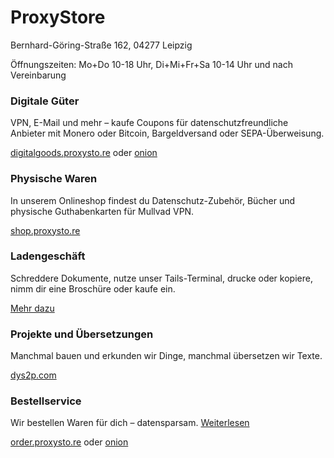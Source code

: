 # ProxyStore

<p class="lead text-center mb-2">Bernhard-Göring-Straße 162, 04277 Leipzig</p>
<p class="lead text-center">Öffnungszeiten: Mo+Do 10-18 Uhr, Di+Mi+Fr+Sa 10-14 Uhr und nach Vereinbarung</p>

<div class="row">
	<div class="card col-lg m-3">
		<div class="card-body">
			<h3 class="card-title">Digitale Güter</h3>
			<p class="card-text">VPN, E-Mail und mehr – kaufe Coupons für datenschutzfreundliche Anbieter mit Monero oder Bitcoin, Bargeldversand oder SEPA-Überweisung.</p>
			<a href="https://digitalgoods.proxysto.re">digitalgoods.proxysto.re</a>
			oder
			<a href="http://digitazyyxyihwwzudp5syxxyn3qhcd63wqcha2dxpfqiyydmrgdiaad.onion/">onion</a>
		</div>
	</div>
	<div class="card card-hover col-lg m-3">
		<div class="card-body">
			<h3 class="card-title">Physische Waren</h3>
			<p class="card-text">In unserem Onlineshop findest du Datenschutz-Zubehör, Bücher und physische Guthabenkarten für Mullvad VPN.</p>
			<a class="card-link stretched-link" href="https://shop.proxysto.re">shop.proxysto.re</a>
		</div>
	</div>
	<div class="card card-hover col-lg m-3">
		<div class="card-body">
			<h3 class="card-title">Ladengeschäft</h3>
			<p class="card-text">Schreddere Dokumente, nutze unser Tails-Terminal, drucke oder kopiere, nimm dir eine Broschüre oder kaufe ein.</p>
			<a class="card-link stretched-link" href="ladensortiment.html">Mehr dazu</a>
		</div>
	</div>
</div>

<div class="row">
	<div class="card card-hover col-lg m-3">
		<div class="card-body">
			<h3 class="card-title">Projekte und Übersetzungen</h3>
			<p class="card-text">Manchmal bauen und erkunden wir Dinge, manchmal übersetzen wir Texte.</p>
			<a class="card-link stretched-link" href="https://dys2p.com">dys2p.com</a>
		</div>
	</div>
	<div class="card card-hover col-lg m-3">
		<div class="card-body">
			<h3 class="card-title">Bestellservice</h3>
			<p class="card-text">Wir bestellen Waren für dich – datensparsam. <a href="bestellservice.html">Weiterlesen</a></p>
			<a href="https://order.proxysto.re">order.proxysto.re</a>
			oder
			<a href="http://proxyoxiemywllckvpix543gqcmvvltrnb7inbwtk2knkehqt72tyfyd.onion/">onion</a>
		</div>
	</div>
	<div class="col-lg m-3">
	</div>
</div>
